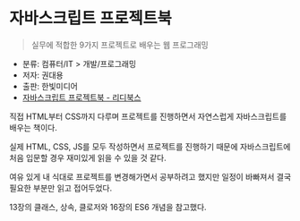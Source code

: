 # 자바스크립트 프로젝트북

> 실무에 적합한 9가지 프로젝트로 배우는 웹 프로그래밍

- 분류: 컴퓨터/IT > 개발/프로그래밍
- 저자: 권대용
- 출판: 한빛미디어
- [자바스크립트 프로젝트북 - 리디북스](https://ridibooks.com/v2/Detail?id=443000514)

직접 HTML부터 CSS까지 다루며 프로젝트를 진행하면서 자연스럽게 자바스크립트를 배우는 책이다.

실제 HTML, CSS, JS를 모두 작성하면서 프로젝트를 진행하기 때문에 자바스크립트에 처음 입문할 경우 재미있게 읽을 수 있을 것 같다.

여유 있게 내 식대로 프로젝트를 변경해가면서 공부하려고 했지만 일정이 바빠져서 결국 필요한 부분만 읽고 접어두었다.

13장의 클래스, 상속, 클로저와 16장의 ES6 개념을 참고했다.
